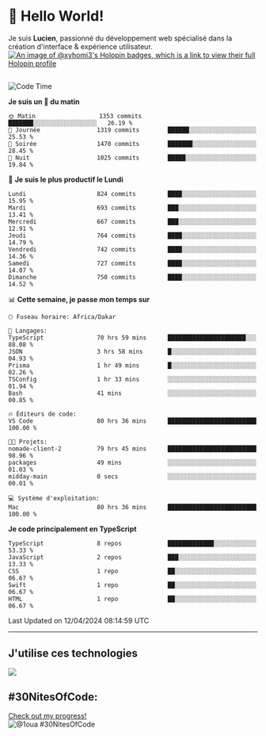 # 👋 Hello World!

Je suis **Lucien**, passionné du développement web spécialisé dans la création d'interface & expérience utilisateur.
[![An image of @xyhomi3's Holopin badges, which is a link to view their full Holopin profile](https://holopin.me/xyhomi3)](https://holopin.io/@xyhomi3)

##

<!--START_SECTION:waka-->
![Code Time](http://img.shields.io/badge/Code%20Time-924%20hrs%2054%20mins-blue)

**Je suis un 🐤 du matin** 

```text
🌞 Matin                  1353 commits        ███████░░░░░░░░░░░░░░░░░░   26.19 % 
🌆 Journée                1319 commits        ██████░░░░░░░░░░░░░░░░░░░   25.53 % 
🌃 Soirée                 1470 commits        ███████░░░░░░░░░░░░░░░░░░   28.45 % 
🌙 Nuit                   1025 commits        █████░░░░░░░░░░░░░░░░░░░░   19.84 % 
```
📅 **Je suis le plus productif le Lundi** 

```text
Lundi                    824 commits         ████░░░░░░░░░░░░░░░░░░░░░   15.95 % 
Mardi                    693 commits         ███░░░░░░░░░░░░░░░░░░░░░░   13.41 % 
Mercredi                 667 commits         ███░░░░░░░░░░░░░░░░░░░░░░   12.91 % 
Jeudi                    764 commits         ████░░░░░░░░░░░░░░░░░░░░░   14.79 % 
Vendredi                 742 commits         ████░░░░░░░░░░░░░░░░░░░░░   14.36 % 
Samedi                   727 commits         ████░░░░░░░░░░░░░░░░░░░░░   14.07 % 
Dimanche                 750 commits         ████░░░░░░░░░░░░░░░░░░░░░   14.52 % 
```


📊 **Cette semaine, je passe mon temps sur** 

```text
🕑︎ Fuseau horaire: Africa/Dakar

💬 Langages: 
TypeScript               70 hrs 59 mins      ██████████████████████░░░   88.08 % 
JSON                     3 hrs 58 mins       █░░░░░░░░░░░░░░░░░░░░░░░░   04.93 % 
Prisma                   1 hr 49 mins        █░░░░░░░░░░░░░░░░░░░░░░░░   02.26 % 
TSConfig                 1 hr 33 mins        ░░░░░░░░░░░░░░░░░░░░░░░░░   01.94 % 
Bash                     41 mins             ░░░░░░░░░░░░░░░░░░░░░░░░░   00.85 % 

🔥 Éditeurs de code: 
VS Code                  80 hrs 36 mins      █████████████████████████   100.00 % 

🐱‍💻 Projets: 
nomade-client-2          79 hrs 45 mins      █████████████████████████   98.96 % 
packages                 49 mins             ░░░░░░░░░░░░░░░░░░░░░░░░░   01.03 % 
midday-main              0 secs              ░░░░░░░░░░░░░░░░░░░░░░░░░   00.01 % 

💻 Système d'exploitation: 
Mac                      80 hrs 36 mins      █████████████████████████   100.00 % 
```

**Je code principalement en TypeScript** 

```text
TypeScript               8 repos             █████████████░░░░░░░░░░░░   53.33 % 
JavaScript               2 repos             ███░░░░░░░░░░░░░░░░░░░░░░   13.33 % 
CSS                      1 repo              ██░░░░░░░░░░░░░░░░░░░░░░░   06.67 % 
Swift                    1 repo              ██░░░░░░░░░░░░░░░░░░░░░░░   06.67 % 
HTML                     1 repo              ██░░░░░░░░░░░░░░░░░░░░░░░   06.67 % 
```




 Last Updated on 12/04/2024 08:14:59 UTC
<!--END_SECTION:waka-->
---

## J'utilise ces technologies

<p align="left">
  <a href="https://skillicons.dev">
    <img src="https://skillicons.dev/icons?i=ts,js,md,scss,tailwind,react,redux,docker,express,astro,vite,nextjs,vercel,figma,ableton" />
  </a>
</p>

## #30NitesOfCode:
  [Check out my progress!](https://www.codedex.io/@1oua/30-nites-of-code)  
  ![@1oua #30NitesOfCode](https://www.codedex.io/api/petStatus?user=1oua)

